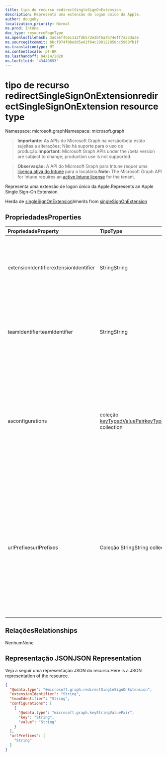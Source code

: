 ```yaml
---
title: tipo de recurso redirectSingleSignOnExtension
description: Representa uma extensão de logon único da Apple.
author: dougeby
localization_priority: Normal
ms.prod: Intune
doc_type: resourcePageType
ms.openlocfilehash: 3ada6f4561112fdb572e3bf6a7b74eff7a333aae
ms.sourcegitcommit: bbcf074f0be9d5e02f84c290122850cc5968fb1f
ms.translationtype: MT
ms.contentlocale: pt-BR
ms.lasthandoff: 04/14/2020
ms.locfileid: "43449693"
---
```

# <a name="redirectsinglesignonextension-resource-type"></a><span data-ttu-id="67794-103">tipo de recurso redirectSingleSignOnExtension</span><span class="sxs-lookup"><span data-stu-id="67794-103">redirectSingleSignOnExtension resource type</span></span>

<span data-ttu-id="67794-104">Namespace: microsoft.graph</span><span class="sxs-lookup"><span data-stu-id="67794-104">Namespace: microsoft.graph</span></span>

> <span data-ttu-id="67794-105">**Importante:** As APIs do Microsoft Graph na versão/beta estão sujeitas a alterações; Não há suporte para o uso de produção.</span><span class="sxs-lookup"><span data-stu-id="67794-105">**Important:** Microsoft Graph APIs under the /beta version are subject to change; production use is not supported.</span></span>

> <span data-ttu-id="67794-106">**Observação:** A API do Microsoft Graph para Intune requer uma [licença ativa do Intune](https://go.microsoft.com/fwlink/?linkid=839381) para o locatário.</span><span class="sxs-lookup"><span data-stu-id="67794-106">**Note:** The Microsoft Graph API for Intune requires an [active Intune license](https://go.microsoft.com/fwlink/?linkid=839381) for the tenant.</span></span>

<span data-ttu-id="67794-107">Representa uma extensão de logon único da Apple.</span><span class="sxs-lookup"><span data-stu-id="67794-107">Represents an Apple Single Sign-On Extension.</span></span>


<span data-ttu-id="67794-108">Herda de [singleSignOnExtension](../resources/intune-deviceconfig-singlesignonextension.md)</span><span class="sxs-lookup"><span data-stu-id="67794-108">Inherits from [singleSignOnExtension](../resources/intune-deviceconfig-singlesignonextension.md)</span></span>

## <a name="properties"></a><span data-ttu-id="67794-109">Propriedades</span><span class="sxs-lookup"><span data-stu-id="67794-109">Properties</span></span>
|<span data-ttu-id="67794-110">Propriedade</span><span class="sxs-lookup"><span data-stu-id="67794-110">Property</span></span>|<span data-ttu-id="67794-111">Tipo</span><span class="sxs-lookup"><span data-stu-id="67794-111">Type</span></span>|<span data-ttu-id="67794-112">Descrição</span><span class="sxs-lookup"><span data-stu-id="67794-112">Description</span></span>|
|:---|:---|:---|
|<span data-ttu-id="67794-113">extensionIdentifier</span><span class="sxs-lookup"><span data-stu-id="67794-113">extensionIdentifier</span></span>|<span data-ttu-id="67794-114">String</span><span class="sxs-lookup"><span data-stu-id="67794-114">String</span></span>|<span data-ttu-id="67794-115">Obtém ou define a ID do pacote da extensão do aplicativo que executa o SSO para as URLs especificadas.</span><span class="sxs-lookup"><span data-stu-id="67794-115">Gets or sets the bundle ID of the app extension that performs SSO for the specified URLs.</span></span>|
|<span data-ttu-id="67794-116">teamIdentifier</span><span class="sxs-lookup"><span data-stu-id="67794-116">teamIdentifier</span></span>|<span data-ttu-id="67794-117">String</span><span class="sxs-lookup"><span data-stu-id="67794-117">String</span></span>|<span data-ttu-id="67794-118">Obtém ou define a ID de equipe da extensão de aplicativo que executa o SSO para as URLs especificadas.</span><span class="sxs-lookup"><span data-stu-id="67794-118">Gets or sets the team ID of the app extension that performs SSO for the specified URLs.</span></span>|
|<span data-ttu-id="67794-119">as</span><span class="sxs-lookup"><span data-stu-id="67794-119">configurations</span></span>|<span data-ttu-id="67794-120">coleção [keyTypedValuePair](../resources/intune-deviceconfig-keytypedvaluepair.md)</span><span class="sxs-lookup"><span data-stu-id="67794-120">[keyTypedValuePair](../resources/intune-deviceconfig-keytypedvaluepair.md) collection</span></span>|<span data-ttu-id="67794-121">Obtém ou define uma lista de pares de valores de chave digitados usados para configurar perfis de tipo de credencial.</span><span class="sxs-lookup"><span data-stu-id="67794-121">Gets or sets a list of typed key-value pairs used to configure Credential-type profiles.</span></span> <span data-ttu-id="67794-122">Esta coleção pode conter um máximo de 500 elementos.</span><span class="sxs-lookup"><span data-stu-id="67794-122">This collection can contain a maximum of 500 elements.</span></span>|
|<span data-ttu-id="67794-123">urlPrefixes</span><span class="sxs-lookup"><span data-stu-id="67794-123">urlPrefixes</span></span>|<span data-ttu-id="67794-124">Coleção String</span><span class="sxs-lookup"><span data-stu-id="67794-124">String collection</span></span>|<span data-ttu-id="67794-125">Um ou mais prefixos de URL de provedores de identidade em cujo nome a extensão do aplicativo executa logon único.</span><span class="sxs-lookup"><span data-stu-id="67794-125">One or more URL prefixes of identity providers on whose behalf the app extension performs single sign-on.</span></span> <span data-ttu-id="67794-126">As URLs devem começar com http://ou https://.</span><span class="sxs-lookup"><span data-stu-id="67794-126">URLs must begin with http:// or https://.</span></span> <span data-ttu-id="67794-127">Todos os prefixos de URL devem ser exclusivos para todos os perfis.</span><span class="sxs-lookup"><span data-stu-id="67794-127">All URL prefixes must be unique for all profiles.</span></span>|

## <a name="relationships"></a><span data-ttu-id="67794-128">Relações</span><span class="sxs-lookup"><span data-stu-id="67794-128">Relationships</span></span>
<span data-ttu-id="67794-129">Nenhum</span><span class="sxs-lookup"><span data-stu-id="67794-129">None</span></span>

## <a name="json-representation"></a><span data-ttu-id="67794-130">Representação JSON</span><span class="sxs-lookup"><span data-stu-id="67794-130">JSON Representation</span></span>
<span data-ttu-id="67794-131">Veja a seguir uma representação JSON do recurso.</span><span class="sxs-lookup"><span data-stu-id="67794-131">Here is a JSON representation of the resource.</span></span>
<!-- {
  "blockType": "resource",
  "@odata.type": "microsoft.graph.redirectSingleSignOnExtension"
}
-->
``` json
{
  "@odata.type": "#microsoft.graph.redirectSingleSignOnExtension",
  "extensionIdentifier": "String",
  "teamIdentifier": "String",
  "configurations": [
    {
      "@odata.type": "microsoft.graph.keyStringValuePair",
      "key": "String",
      "value": "String"
    }
  ],
  "urlPrefixes": [
    "String"
  ]
}
```




